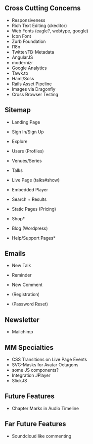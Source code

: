 Cross Cutting Concerns
----------------------

* Responsiveness
* Rich Text Editing (ckeditor)
* Web Fonts (eagle?, webtype, google)
* Icon Font
* Zurb Foundation
* I18n
* Twitter/FB-Metadata
* AngularJS
* modernizr
* Google Analytics
* Tawk.to
* Haml/Scss
* Rails Asset Pipeline
* Images via Dragonfly
* Cross Browser Testing


Sitemap
-------

* Landing Page
* Sign In/Sign Up
* Explore
* Users (Profiles)
* Venues/Series
* Talks
* Live Page (talks#show)
* Embedded Player
* Search + Results
* Static Pages (Pricing)
* Shop*

* Blog (Wordpress)
* Help/Support Pages*


Emails
------

* New Talk
* Reminder
* New Comment

* (Registration)
* (Password Reset)


Newsletter
----------

* Mailchimp


MM Specialties
--------------

* CSS Transitions on Live Page Events
* SVG-Masks for Avatar Octagons
* some JS components?
* Integration JPlayer
* SlickJS


Future Features
---------------

* Chapter Marks in Audio Timeline


Far Future Features
-------------------

* Soundcloud like commenting

